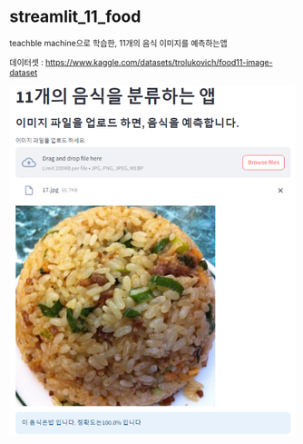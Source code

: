 # streamlit_11_food

teachble machine으로 학습한, 11개의 음식 이미지를 예측하는앱

데이터셋 : https://www.kaggle.com/datasets/trolukovich/food11-image-dataset


![alt text](image.png)